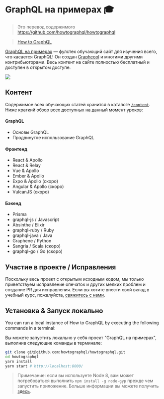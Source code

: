 # GraphQL на примерах 🎓

> Это перевод содержимого https://github.com/howtographql/howtographql

> [How to GraphQL](https://www.howtographql.com/)

[GraphQL на примерах](https://www.howtographql.com) — фулстек обучающий сайт для изучения всего, что касается GraphQL! Он создан [Graphcool](https://www.graph.cool) и многими другими контрибьюторами. Весь контент на сайте полностью бесплатный и доступен в открытом доступе.

[![](http://i.imgur.com/67oYe9q.png)](https://www.howtographql.com)

## Контент

Содержимое всех обучающих статей хранится в каталоге  [`/content`](https://github.com/howtographql/howtographql/tree/master/content). Ниже краткий обзор всех доступных на данный момент уроков: 

#### GraphQL

- Основы GraphQL
- Продвинутое использование GraphQL

#### Фронтенд

- React & Apollo
- React & Relay
- Vue & Apollo
- Ember & Apollo
- Expo & Apollo (скоро)
- Angular & Apollo (скоро) 
- VulcanJS (скоро)

#### Бэкенд

- Prisma
- graphql-js / Javascript
- Absinthe / Elixir
- graphql-ruby / Ruby
- graphql-java / Java 
- Graphene / Python
- Sangria / Scala (скоро)
- graphql-go / Go (скоро)


## Участие в проекте / Исправления

Поскольку весь проект с открытым исходным кодом, мы только приветствуем исправление опечаток и других мелких проблем и создание PR для исправления. Если вы хотите внести свой вклад в учебный курс, пожалуйста, [свяжитесь с нами](mailto:nikolas@graph.cool). 

## Установка & Запуск локально

You can run a local instance of How to GraphQL by executing the following commands in a terminal:

Вы можете запустить локально у себя проект "GraphQL на примерах", выполнив следующие команды в терминале:

```sh
git clone git@github.com:howtographql/howtographql.git
cd howtographql
yarn install
yarn start # http://localhost:8000/ 
```

> Примечание: если вы используете Node 8, вам может потребоваться выполнить `npm install -g node-gyp` прежде чем запустить приложение. Больше информации вы можете получить [здесь](https://github.com/gatsbyjs/gatsby/issues/1754). 
